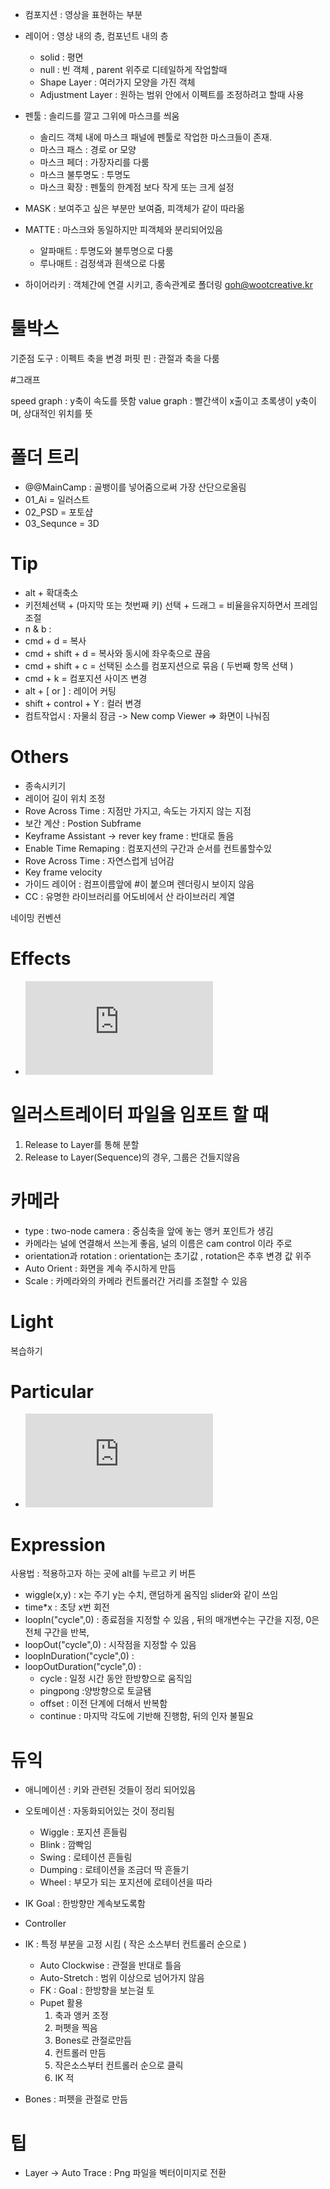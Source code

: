 - 컴포지션 : 영상을 표현하는 부분 

- 레이어 : 영상 내의 층, 컴포넌트 내의 층 
    - solid : 평면
    - null : 빈 객체 , parent 위주로 디테일하게 작업할때
    - Shape Layer : 여러가지 모양을 가진 객체
    - Adjustment Layer : 원하는 범위 안에서 이펙트를 조정하려고 할때 사용

- 펜툴 : 솔리드를 깔고 그위에 마스크를 씌움 
    - 솔리드 객체 내에 마스크 패널에 펜툴로 작업한 마스크들이 존재.
    - 마스크 패스 : 경로 or 모양
    - 마스크 페더 : 가장자리를 다룸
    - 마스크 불투명도 : 투명도
    - 마스크 확장 : 펜툴의 한계점 보다 작게 또는 크게 설정
     
- MASK : 보여주고 싶은 부분만 보여줌, 피객체가 같이 따라옮

- MATTE : 마스크와 동일하지만 피객체와 분리되어있음
    - 알파매트 : 투명도와 불투명으로 다룸
    - 루나매트 : 검정색과 흰색으로 다룸 
    

- 하이어라키 : 객체간에 연결 시키고, 종속관계로 폴더링 
goh@wootcreative.kr

# 툴박스

기준점 도구 : 이펙트 축을 변경
퍼핏 핀 : 관절과 축을 다룸

#그래프 

speed graph : y축이 속도를 뜻함
value graph : 빨간색이 x출이고 초록생이 y축이며, 상대적인 위치를 뜻 

# 폴더 트리

- @@MainCamp : 골뱅이를 넣어줌으로써 가장 산단으로올림
- 01_Ai = 일러스트
- 02_PSD = 포토샵
- 03_Sequnce = 3D

# Tip

- alt + 확대축소 
- 키전체선택 + (마지막 또는 첫번째 키) 선택 + 드래그 = 비율을유지하면서 프레임 조절 
- n & b : 
- cmd + d = 복사
- cmd + shift + d = 복사와 동시에 좌우축으로 끊음 
- cmd + shift + c = 선택된 소스를 컴포지션으로 묶음 ( 두번째 항목 선택 )
- cmd + k = 컴포지션 사이즈 변경
- alt + [ or ]  : 레이어 커팅
- shift + control + Y : 컬러 변경
- 컴트작업시 : 자물쇠 잠금 -> New comp Viewer => 화면이 나눠짐


# Others 

- 종속시키기
- 레이어 길이 위치 조정
- Rove Across Time : 지점만 가지고, 속도는 가지지 않는 지점
- 보간 계산 : Postion Subframe
- Keyframe Assistant -> rever key frame : 반대로 돌음 
- Enable Time Remaping : 컴포지션의 구간과 순서를 컨트롤할수있
- Rove Across Time : 자연스럽게 넘어감
- Key frame velocity
- 가이드 레이어 : 컴프이름앞에 #이 붙으며 렌더링시 보이지 않음
- CC : 유명한 라이브러리를 어도비에서 산 라이브러리 계열


네이밍 컨벤션 


# Effects

- ![Effect 파일](https://github.com/banziha104/AfterEffect/blob/master/Effects.md)


# 일러스트레이터 파일을 임포트 할 때

1. Release to Layer를 통해 분할
2. Release to Layer(Sequence)의 경우, 그룹은 건들지않음

# 카메라

- type : two-node camera : 중심축을 앞에 놓는 앵커 포인트가 생김 
- 카메라는 널에 연결해서 쓰는게 좋음, 널의 이름은 cam control 이라 주로 
- orientation과 rotation : orientation는 초기값 , rotation은 추후 변경 값 위주
- Auto Orient : 화면을 계속 주시하게 만듬
- Scale : 카메라와의 카메라 컨트롤러간 거리를 조절할 수 있음

# Light

복습하기

# Particular 

- ![Particular 파일](https://github.com/banziha104/AfterEffect/blob/master/Particular.md)


# Expression

사용법 : 적용하고자 하는 곳에 alt를 누르고 키 버튼
- wiggle(x,y) : x는 주기 y는 수치, 랜덤하게 움직임 slider와 같이 쓰임
- time*x : 초당 x번 회전
- loopIn("cycle",0) : 종료점을 지정할 수 있음 , 뒤의 매개변수는 구간을 지정, 0은 전체 구간을 반복,
- loopOut("cycle",0) : 시작점을 지정할 수 있음
- loopInDuration("cycle",0) : 
- loopOutDuration("cycle",0) :
    - cycle : 일정 시간 동안 한방향으로 움직임
    - pingpong :양방향으로 토글됌
    - offset : 이전 단계에 더해서 반복함
    - continue : 마지막 각도에 기반해 진행함, 뒤의 인자 불필요


# 듀익

- 애니메이션 : 키와 관련된 것들이 정리 되어있음
- 오토메이션 : 자동화되어있는 것이 정리됨
    - Wiggle : 포지션 흔들림
    - Blink : 깜빡임
    - Swing : 로테이션 흔들림
    - Dumping : 로테이션을 조금더 딱 흔들기
    - Wheel : 부모가 되는 포지션에 로테이션을 따라
- IK Goal : 한방향만 계속보도록함 
- Controller 
- IK : 특정 부분을 고정 시킴 ( 작은 소스부터 컨트롤러 순으로 ) 
    - Auto Clockwise : 관절을 반대로 틀음
    - Auto-Stretch : 범위 이상으로 넘어가지 않음
    - FK : Goal : 한방향을 보는걸 토
    - Pupet 활용 
        1. 축과 앵커 조정
        2. 퍼펫을 찍음
        3. Bones로 관절로만듬
        4. 컨트롤러 만듬
        5. 작은소스부터 컨트롤러 순으로 클릭
        6. IK 적
        
- Bones : 퍼펫을 관절로 만듬

# 팁

- Layer -> Auto Trace : Png 파일을 벡터이미지로 전환 